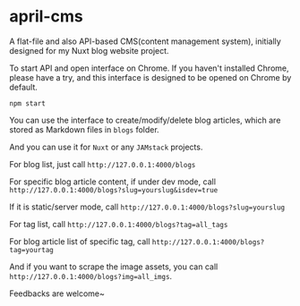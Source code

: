 # april-cms
A flat-file and also API-based CMS(content management system), initially designed for my Nuxt blog website project.

To start API and open interface on Chrome. If you haven't installed Chrome, please have a try, and this interface is designed to be opened on Chrome by default.

```
npm start
```

You can use the interface to create/modify/delete blog articles, which are stored as Markdown files in `blogs` folder.

And you can use it for `Nuxt` or any `JAMstack` projects.

For blog list, just call `http://127.0.0.1:4000/blogs`

For specific blog article content, if under dev mode, call `http://127.0.0.1:4000/blogs?slug=yourslug&isdev=true`

If it is static/server mode, call `http://127.0.0.1:4000/blogs?slug=yourslug`

For tag list, call `http://127.0.0.1:4000/blogs?tag=all_tags`

For blog article list of specific tag, call `http://127.0.0.1:4000/blogs?tag=yourtag`

And if you want to scrape the image assets, you can call `http://127.0.0.1:4000/blogs?img=all_imgs`.

Feedbacks are welcome~